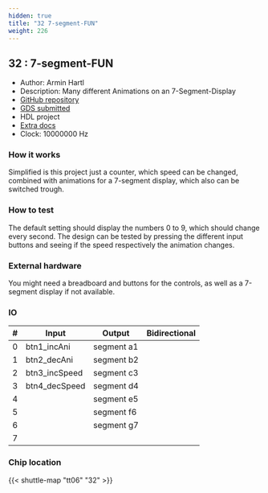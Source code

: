 ```yaml
---
hidden: true
title: "32 7-segment-FUN"
weight: 226
---
```


## 32 : 7-segment-FUN

* Author: Armin Hartl
* Description: Many different Animations on an 7-Segment-Display
* [GitHub repository](https://github.com/akaArmin/jku-tt06-7-segment-FUN)
* [GDS submitted](https://github.com/akaArmin/jku-tt06-7-segment-FUN/actions/runs/8630208928)
* HDL project
* [Extra docs]()
* Clock: 10000000 Hz

<!---

This file is used to generate your project datasheet. Please fill in the information below and delete any unused
sections.

You can also include images in this folder and reference them in the markdown. Each image must be less than
512 kb in size, and the combined size of all images must be less than 1 MB.
-->


### How it works

Simplified is this project just a counter, which speed can be changed, combined with animations for a 7-segment display, which also can be switched trough.

### How to test

The default setting should display the numbers 0 to 9, which should change every second. The design can be tested by pressing the different input buttons and seeing if the speed respectively the animation changes.

### External hardware

You might need a breadboard and buttons for the controls, as well as a 7-segment display if not available.


### IO

| #             | Input    | Output   | Bidirectional   |
| ------------- | -------- | -------- | --------------- |
| 0 | btn1_incAni  | segment a1  |      |
| 1 | btn2_decAni  | segment b2  |      |
| 2 | btn3_incSpeed  | segment c3  |      |
| 3 | btn4_decSpeed  | segment d4  |      |
| 4 |   | segment e5  |      |
| 5 |   | segment f6  |      |
| 6 |   | segment g7  |      |
| 7 |   |   |      |


### Chip location

{{< shuttle-map "tt06" "32" >}}
